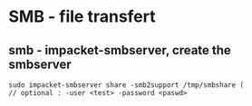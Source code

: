 
# SMB - file transfert

## smb - impacket-smbserver, create the smbserver
```
sudo impacket-smbserver share -smb2support /tmp/smbshare (
// optional : -user <test> -password <paswd>
```
